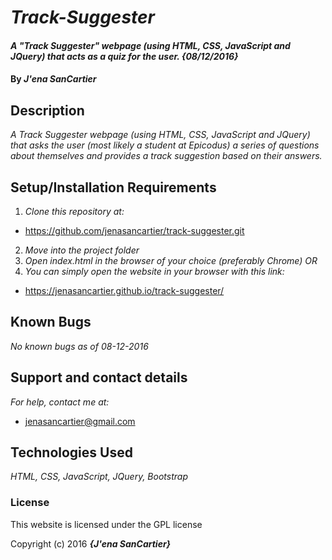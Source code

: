 # _Track-Suggester_

#### _A "Track Suggester" webpage (using HTML, CSS, JavaScript and JQuery) that acts as a quiz for the user. {08/12/2016}_

#### By _**J'ena SanCartier**_

## Description

_A Track Suggester webpage (using HTML, CSS, JavaScript and JQuery) that asks the user (most likely a student at Epicodus) a series of questions about themselves and provides a track suggestion based on their answers._

## Setup/Installation Requirements

1. _Clone this repository at:_
  * https://github.com/jenasancartier/track-suggester.git
2. _Move into the project folder_
3. _Open index.html in the browser of your choice (preferably Chrome) OR_
4. _You can simply open the website in your browser with this link:_
  * https://jenasancartier.github.io/track-suggester/

## Known Bugs

_No known bugs as of 08-12-2016_

## Support and contact details

_For help, contact me at:_
* [jenasancartier@gmail.com](mailto:jenasancartier@gmail.com)

## Technologies Used

_HTML, CSS, JavaScript, JQuery, Bootstrap_

### License

This website is licensed under the GPL license

Copyright (c) 2016 **_{J'ena SanCartier}_**

